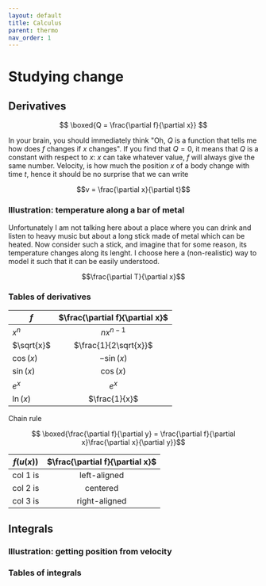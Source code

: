 ```yaml
---
layout: default
title: Calculus
parent: thermo
nav_order: 1
---
```


# Studying change


## Derivatives

$$ \boxed{Q = \frac{\partial f}{\partial x}} $$

In your brain, you should immediately think "Oh, $Q$ is a function that tells me how does $f$ changes if $x$ changes". If you find that $Q=0$, it means that $Q$ is a constant with respect to $x$: $x$ can take whatever value, $f$ will always give the same number.
Velocity, is how much the position $x$ of a body change with time $t$, hence it should be no surprise that we can write

$$v = \frac{\partial x}{\partial t}$$

### Illustration: temperature along a bar of metal

Unfortunately I am not talking here about a place where you can drink and listen to heavy music but about a long stick made of metal which can be heated. Now consider such a stick, and imagine that for some reason, its temperature changes along its lenght. I choose here a (non-realistic) way to model it such that it can be easily understood.

$$\frac{\partial T}{\partial x}$$

### Tables of derivatives

| $f$   |      $\frac{\partial f}{\partial x}$ |
|----------|:-------------:|
| $x^n$ |  $nx^{n-1}$ |
| $\sqrt{x}$ |   $\frac{1}{2\sqrt{x}}$| 
| $\cos(x)$ | $-\sin(x)$ |
| $\sin(x)$ | $\cos(x)$ |
| $e^{x}$ | $e^{x}$ |
| $\ln(x)$ | $\frac{1}{x}$ |

Chain rule

$$ \boxed{\frac{\partial f}{\partial y} = \frac{\partial f}{\partial x}\frac{\partial x}{\partial y}}$$

| $f(u(x))$   |      $\frac{\partial f}{\partial x}$ |
|----------|:-------------:|
| col 1 is |  left-aligned |
| col 2 is |    centered   | 
| col 3 is | right-aligned |


## Integrals

### Illustration: getting position from velocity 

### Tables of integrals
